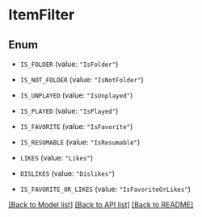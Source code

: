 # ItemFilter

## Enum


* `IS_FOLDER` (value: `"IsFolder"`)

* `IS_NOT_FOLDER` (value: `"IsNotFolder"`)

* `IS_UNPLAYED` (value: `"IsUnplayed"`)

* `IS_PLAYED` (value: `"IsPlayed"`)

* `IS_FAVORITE` (value: `"IsFavorite"`)

* `IS_RESUMABLE` (value: `"IsResumable"`)

* `LIKES` (value: `"Likes"`)

* `DISLIKES` (value: `"Dislikes"`)

* `IS_FAVORITE_OR_LIKES` (value: `"IsFavoriteOrLikes"`)


[[Back to Model list]](../README.md#documentation-for-models) [[Back to API list]](../README.md#documentation-for-api-endpoints) [[Back to README]](../README.md)



